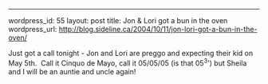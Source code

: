 --- 
wordpress_id: 55
layout: post
title: Jon &#38; Lori got a bun in the oven
wordpress_url: http://blog.sideline.ca/2004/10/11/jon-lori-got-a-bun-in-the-oven/

<p>Just got a call tonight - Jon and Lori are preggo and expecting their kid on May 5th.  Call it Cinquo de Mayo, call it 05/05/05 (is that 05<sup>3</sup>') but Sheila and I will be an auntie and uncle again!</p>

